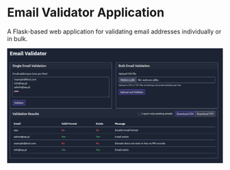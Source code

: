 # Email Validator Application
A Flask-based web application for validating email addresses individually or in bulk.

![Validator Output](validator.png)
